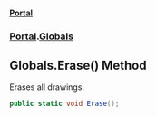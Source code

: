 #### [Portal](index.md 'index')
### [Portal](Portal.md 'Portal').[Globals](Portal.Globals.md 'Portal.Globals')

## Globals.Erase() Method

Erases all drawings.

```csharp
public static void Erase();
```